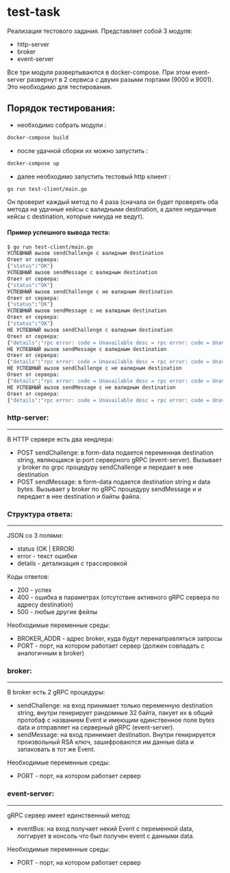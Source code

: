 # test-task

Реализация тестового задания. Представляет собой 3 модуля:
 - http-server
 - broker
 - event-server

 Все три модуля развертываются в docker-compose. При этом event-server развернут в 2 сервиса с двумя разыми портами (9000 и 9001). Это необходимо для тестирования.

## Порядок тестирования:

- необходимо собрать модули : 
```bash
docker-compose build
```
- после удачной сборки их можно запустить : 
```bash
docker-compose up
```
- далее необходимо запустить тестовый http клиент : 
```bash
go run test-client/main.go
```
Он проверит каждый метод по 4 раза (сначала он будет проверять оба метода на удачные кейсы с валидными destination, а далее неудачные кейсы с destination, которые никуда не ведут). 

#### Пример успешного вывода теста:
```bash
$ go run test-client/main.go 
УСПЕШНЫЙ вызов sendChallenge с валидным destination
Ответ от сервера:
{"status":"OK"}
УСПЕШНЫЙ вызов sendMessage с валидным destination
Ответ от сервера:
{"status":"OK"}
УСПЕШНЫЙ вызов sendChallenge с не валидным destination
Ответ от сервера:
{"status":"OK"}
УСПЕШНЫЙ вызов sendMessage с не валидным destination
Ответ от сервера:
{"status":"OK"}
НЕ УСПЕШНЫЙ вызов sendChallenge с валидным destination
Ответ от сервера:
{"details":"rpc error: code = Unavailable desc = rpc error: code = Unavailable desc = connection error: desc = \"transport: Error while dialing: dial tcp 127.0.0.1:9002: connect: connection refused\"","error":"there is no active gRPC server at destination","status":"ERROR"}
НЕ УСПЕШНЫЙ вызов sendMessage с валидным destination
Ответ от сервера:
{"details":"rpc error: code = Unavailable desc = rpc error: code = Unavailable desc = connection error: desc = \"transport: Error while dialing: dial tcp 127.0.0.1:9002: connect: connection refused\"","error":"there is no active gRPC server at destination","status":"ERROR"}
НЕ УСПЕШНЫЙ вызов sendChallenge с не валидным destination
Ответ от сервера:
{"details":"rpc error: code = Unavailable desc = rpc error: code = Unavailable desc = connection error: desc = \"transport: Error while dialing: dial tcp 127.0.0.1:9003: connect: connection refused\"","error":"there is no active gRPC server at destination","status":"ERROR"}
НЕ УСПЕШНЫЙ вызов sendMessage с не валидным destination
Ответ от сервера:
{"details":"rpc error: code = Unavailable desc = rpc error: code = Unavailable desc = connection error: desc = \"transport: Error while dialing: dial tcp 127.0.0.1:9003: connect: connection refused\"","error":"there is no active gRPC server at destination","status":"ERROR"}
```
### http-server:
---
В HTTP сервере есть два хендлера:
- POST sendChallenge: в form-data подается переменная destination string, являющаяся ip:port серверного gRPC (event-server). Вызывает у broker по grpc процедуру sendChallenge и передает в нее destination
- POST sendMessage: в form-data подается destination string и data bytes. Вызывает у broker по gRPC процедуру sendMessage и и передает в нее destination и байты файла.

### Структура ответа:
---
JSON со 3 полями:
- status (OK | ERROR)
- error - текст ошибки
- details - детализация с трассировкой

Коды ответов:
- 200 - успех
- 400 - ошибка в параметрах (отсутствие активного gRPC сервера по адресу destination)
- 500 - любые другие фейлы

Необходимые переменные среды:
- BROKER_ADDR - адрес broker, куда будут перенаправляться запросы
- PORT - порт, на котором работает сервер (должен совпадать с аналогичным в broker)

### broker:
---
В broker есть 2 gRPC процедуры:
- sendChallenge: на вход принимает только переменную destination string, внутри генерирует рандомные 32 байта, пакует их в общий протобаф с названием Event и имеющим единственное поле bytes data и отправляет на серверный gRPC (event-server).
- sendMessage: на вход принимает destination.  Внутри генирируется произвольный RSA ключ, зашифроваются им данные data и запаковать в тот же Event.

Необходимые переменные среды:
- PORT - порт, на котором работает сервер

### event-server:
---
gRPC сервер имеет единственный метод:
- eventBus: на вход получает некий Event с переменной data, логгирует в консоль что был получен event с данными data.

Необходимые переменные среды:
- PORT - порт, на котором работает сервер